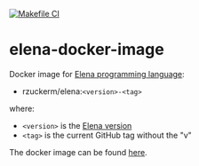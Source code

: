 [![Makefile CI](https://github.com/rzuckerm/elena-docker-image/actions/workflows/makefile.yml/badge.svg)](https://github.com/rzuckerm/elena-docker-image/actions/workflows/makefile.yml)

# elena-docker-image

Docker image for [Elena programming language](https://elena-lang.github.io/):

- rzuckerm/elena:`<version>-<tag>`

where:

- `<version>` is the [Elena version](ELENA_VERSION)
- `<tag>` is the current GitHub tag without the "v"

The docker image can be found [here](https://hub.docker.com/r/rzuckerm/elena).

